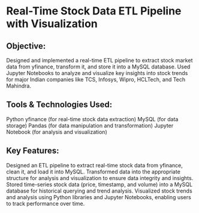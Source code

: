 # Real-Time Stock Data ETL Pipeline with Visualization

## Objective:
Designed and implemented a real-time ETL pipeline to extract stock market data from yfinance, transform it, and store it into a MySQL database. Used Jupyter Notebooks to analyze and visualize key insights into stock trends for major Indian companies like TCS, Infosys, Wipro, HCLTech, and Tech Mahindra.

## Tools & Technologies Used:
Python
yfinance (for real-time stock data extraction)
MySQL (for data storage)
Pandas (for data manipulation and transformation)
Jupyter Notebook (for analysis and visualization)

## Key Features:
Designed an ETL pipeline to extract real-time stock data from yfinance, clean it, and load it into MySQL.
Transformed data into the appropriate structure for analysis and visualization to ensure data integrity and insights.
Stored time-series stock data (price, timestamp, and volume) into a MySQL database for historical querying and trend analysis.
Visualized stock trends and analysis using Python libraries and Jupyter Notebooks, enabling users to track performance over time.
